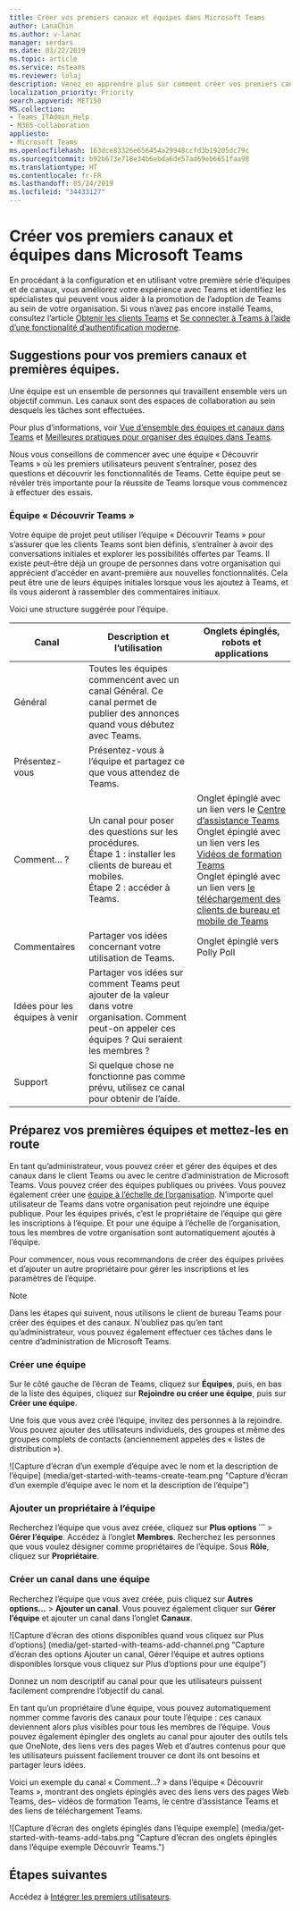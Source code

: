```yaml
---
title: Créer vos premiers canaux et équipes dans Microsoft Teams
author: LanaChin
ms.author: v-lanac
manager: serdars
ms.date: 03/22/2019
ms.topic: article
ms.service: msteams
ms.reviewer: lolaj
description: Venez en apprendre plus sur comment créer vos premiers canaux et équipes dans Microsoft Teams.
localization_priority: Priority
search.appverid: MET150
MS.collection:
- Teams_ITAdmin_Help
- M365-collaboration
appliesto:
- Microsoft Teams
ms.openlocfilehash: 163dce83326e656454a29948ccfd3b19205dc79c
ms.sourcegitcommit: b92b673e718e34b6ebda6de57ad69eb6651faa98
ms.translationtype: HT
ms.contentlocale: fr-FR
ms.lasthandoff: 05/24/2019
ms.locfileid: "34433127"
---
```

# <a name="create-your-first-teams-and-channels-in-microsoft-teams"></a>Créer vos premiers canaux et équipes dans Microsoft Teams

En procédant à la configuration et en utilisant votre première série d’équipes et de canaux, vous améliorez votre expérience avec Teams et identifiez les spécialistes qui peuvent vous aider à la promotion de l’adoption de Teams au sein de votre organisation. Si vous n’avez pas encore installé Teams, consultez l’article [Obtenir les clients Teams](get-clients.md) et [Se connecter à Teams à l’aide d’une fonctionalité d’authentification moderne](sign-in-teams.md).

## <a name="suggestions-for-your-first-teams-and-channels"></a>Suggestions pour vos premiers canaux et premières équipes.

 Une équipe est un ensemble de personnes qui travaillent ensemble vers un objectif commun. Les canaux sont des espaces de collaboration au sein desquels les tâches sont effectuées. 

Pour plus d’informations, voir [Vue d’ensemble des équipes et canaux dans Teams](teams-channels-overview.md) et [Meilleures pratiques pour organiser des équipes dans Teams](best-practices-organizing.md).

 Nous vous conseillons de commencer avec une équipe « Découvrir Teams » où les premiers utilisateurs peuvent s’entraîner, posez des questions et découvrir les fonctionnalités de Teams. Cette équipe peut se révéler très importante pour la réussite de Teams lorsque vous commencez à effectuer des essais. 

### <a name="get-to-know-teams-team"></a>Équipe « Découvrir Teams »
Votre équipe de projet peut utiliser l’équipe « Découvrir Teams » pour s’assurer que les clients Teams sont bien définis, s’entraîner à avoir des conversations initiales et explorer les possibilités offertes par Teams. Il existe peut-être déjà un groupe de personnes dans votre organisation qui apprécient d’accéder en avant-première aux nouvelles fonctionnalités. Cela peut être une de leurs équipes initiales lorsque vous les ajoutez à Teams, et ils vous aideront à rassembler des commentaires initiaux.

Voici une structure suggérée pour l’équipe.

| Canal | Description et l’utilisation | Onglets épinglés, robots et applications |
| ------------ | -------------------- | -------------------- |
| Général | Toutes les équipes commencent avec un canal Général. Ce canal permet de publier des annonces quand vous débutez avec Teams. |  |
| Présentez-vous | Présentez-vous à l’équipe et partagez ce que vous attendez de Teams. |  |
| Comment... ? | Un canal pour poser des questions sur les procédures.</br>Étape 1 : installer les clients de bureau et mobiles.</br>Étape 2 : accéder à Teams.| Onglet épinglé avec un lien vers le [Centre d’assistance Teams](https://support.office.com/teams)</br>Onglet épinglé avec un lien vers les [Vidéos de formation Teams](https://support.office.com/article/microsoft-teams-video-training-4f108e54-240b-4351-8084-b1089f0d21d7)</br>Onglet épinglé avec un lien vers [le téléchargement des clients de bureau et mobile de Teams](https://teams.microsoft.com/downloads) |
| Commentaires | Partager vos idées concernant votre utilisation de Teams. | Onglet épinglé vers Polly Poll|
| Idées pour les équipes à venir | Partager vos idées sur comment Teams peut ajouter de la valeur dans votre organisation. Comment peut-on appeler ces équipes ? Qui seraient les membres ? ||
| Support | Si quelque chose ne fonctionne pas comme prévu, utilisez ce canal pour obtenir de l’aide. ||

## <a name="get-your-first-teams-up-and-running"></a>Préparez vos premières équipes et mettez-les en route
En tant qu’administrateur, vous pouvez créer et gérer des équipes et des canaux dans le client Teams ou avec le centre d’administration de Microsoft Teams. Vous pouvez créer des équipes publiques ou privées. Vous pouvez également créer une [équipe à l’échelle de l’organisation](create-an-org-wide-team.md). N’importe quel utilisateur de Teams dans votre organisation peut rejoindre une équipe publique. Pour les équipes privés, c’est le propriétaire de l’équipe qui gère les inscriptions à l’équipe. Et pour une équipe à l’échelle de l’organisation, tous les membres de votre organisation sont automatiquement ajoutés à l’équipe. 

Pour commencer, nous vous recommandons de créer des équipes privées et d’ajouter un autre propriétaire pour gérer les inscriptions et les paramètres de l’équipe. 

> [!NOTE]
> Dans les étapes qui suivent, nous utilisons le client de bureau Teams pour créer des équipes et des canaux. N’oubliez pas qu’en tant qu’administrateur, vous pouvez également effectuer ces tâches dans le centre d’administration de Microsoft Teams.

### <a name="create-a-team"></a>Créer une équipe

Sur le côté gauche de l’écran de Teams, cliquez sur **Équipes**, puis, en bas de la liste des équipes, cliquez sur **Rejoindre ou créer une équipe**, puis sur **Créer une équipe**.

Une fois que vous avez créé l’équipe, invitez des personnes à la rejoindre. Vous pouvez ajouter des utilisateurs individuels, des groupes et même des groupes complets de contacts (anciennement appelés des « listes de distribution »). 

![Capture d’écran d’un exemple d’équipe avec le nom et la description de l’équipe] (media/get-started-with-teams-create-team.png "Capture d’écran d’un exemple d’équipe avec le nom et la description de l’équipe") 

### <a name="add-a-team-owner"></a>Ajouter un propriétaire à l’équipe
Recherchez l’équipe que vous avez créée, cliquez sur **Plus options ˙˙˙** > **Gérer l’équipe**. Accédez à l’onglet **Membres**. Recherchez les personnes que vous voulez désigner comme propriétaires de l’équipe. Sous **Rôle**, cliquez sur **Propriétaire**.

### <a name="create-a-channel-in-a-team"></a>Créer un canal dans une équipe
Recherchez l’équipe que vous avez créée, puis cliquez sur **Autres options...** > **Ajouter un canal**. Vous pouvez également cliquer sur **Gérer l’équipe** et ajouter un canal dans l’onglet **Canaux**. 

![Capture d’écran des otions disponibles quand vous cliquez sur Plus d’options] (media/get-started-with-teams-add-channel.png "Capture d’écran des options Ajouter un canal, Gérer l’équipe et autres options disponibles lorsque vous cliquez sur Plus d’options pour une équipe") 

Donnez un nom descriptif au canal pour que les utilisateurs puissent facilement comprendre l’objectif du canal. 

En tant qu’un propriétaire d’une équipe, vous pouvez automatiquement nommer comme favoris des canaux pour toute l’équipe : ces canaux deviennent alors plus visibles pour tous les membres de l’équipe. Vous pouvez également épingler des onglets au canal pour ajouter des outils tels que OneNote, des liens vers des pages Web et d’autres contenus pour que les utilisateurs puissent facilement trouver ce dont ils ont besoins et partager leurs idées.  

Voici un exemple du canal « Comment...? » dans l’équipe « Découvrir Teams », montrant des onglets épinglés avec des liens vers des pages Web Teams, des&ndash; vidéos de formation Teams, le centre d’assistance Teams et des liens de téléchargement Teams. 

![Capture d’écran des onglets épinglés dans l’équipe exemple] (media/get-started-with-teams-add-tabs.png "Capture d’écran des onglets épinglés dans l’équipe exemple Découvrir Teams.") 

## <a name="next-steps"></a>Étapes suivantes
Accédez à [Intégrer les premiers utilisateurs](get-started-with-teams-onboard-early-adopters.md).
